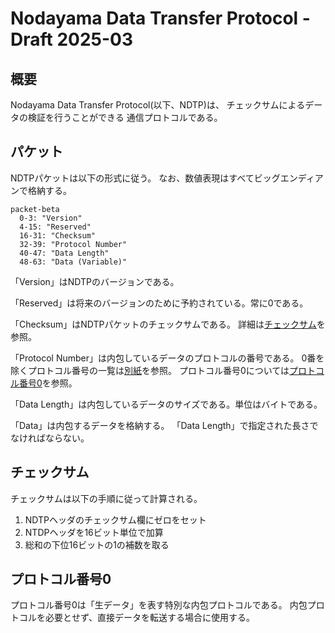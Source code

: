 # Nodayama Data Transfer Protocol - Draft 2025-03

## 概要

Nodayama Data Transfer Protocol(以下、NDTP)は、
チェックサムによるデータの検証を行うことができる
通信プロトコルである。

## パケット

NDTPパケットは以下の形式に従う。
なお、数値表現はすべてビッグエンディアンで格納する。

```mermaid
packet-beta
  0-3: "Version"
  4-15: "Reserved"
  16-31: "Checksum"
  32-39: "Protocol Number"
  40-47: "Data Length"
  48-63: "Data (Variable)"
```

「Version」はNDTPのバージョンである。

「Reserved」は将来のバージョンのために予約されている。常に0である。

「Checksum」はNDTPパケットのチェックサムである。
詳細は[チェックサム](#チェックサム)を参照。

「Protocol Number」は内包しているデータのプロトコルの番号である。
0番を除くプロトコル番号の一覧は[別紙](protocol-id.md)を参照。
プロトコル番号0については[プロトコル番号0](#プロトコル番号0)を参照。

「Data Length」は内包しているデータのサイズである。単位はバイトである。

「Data」は内包するデータを格納する。
「Data Length」で指定された長さでなければならない。

## チェックサム

チェックサムは以下の手順に従って計算される。

1. NDTPヘッダのチェックサム欄にゼロをセット
2. NTDPヘッダを16ビット単位で加算
3. 総和の下位16ビットの1の補数を取る

## プロトコル番号0

プロトコル番号0は「生データ」を表す特別な内包プロトコルである。
内包プロトコルを必要とせず、直接データを転送する場合に使用する。
